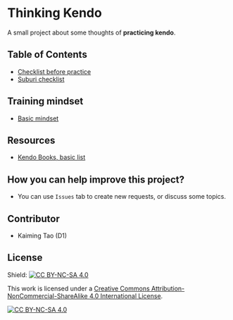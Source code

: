 # Thinking Kendo

A small project about some thoughts of **practicing kendo**.

## Table of Contents

- [Checklist before practice](checklist_before_practice.md)
- [Suburi checklist](./suburi_checklist.md)


## Training mindset

- [Basic mindset](./mindset.md)

## Resources

- [Kendo Books, basic list](./Book_list_1.md)

## How you can help improve this project?

- You can use `Issues` tab to create new requests, or discuss some topics.

## Contributor

- Kaiming Tao (D1)

## License

Shield: [![CC BY-NC-SA 4.0][cc-by-nc-sa-shield]][cc-by-nc-sa]

This work is licensed under a
[Creative Commons Attribution-NonCommercial-ShareAlike 4.0 International License][cc-by-nc-sa].

[![CC BY-NC-SA 4.0][cc-by-nc-sa-image]][cc-by-nc-sa]

[cc-by-nc-sa]: http://creativecommons.org/licenses/by-nc-sa/4.0/
[cc-by-nc-sa-image]: https://licensebuttons.net/l/by-nc-sa/4.0/88x31.png
[cc-by-nc-sa-shield]: https://img.shields.io/badge/License-CC%20BY--NC--SA%204.0-lightgrey.svg
